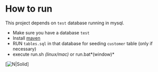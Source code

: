 # How to run

This project depends on `test` database running in mysql.

  - Make sure you have a database `test`
  - Install [maven](https://maven.apache.org/)
  - RUN `tables.sql` in that database for seeding `customer` table (only if necessary)
  - execute run.sh *(linux/mac)* or run.bat*(window)*

[![N|Solid](https://i.imgur.com/vhLpgqk.png)]